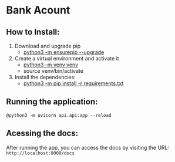 # Bank Acount

## How to Install:

1. Download and upgrade pip
    - [python3 -m ensurepip --upgrade](https://pip.pypa.io/en/stable/)
2. Create a virtual environment and activate it
    - [python3 -m venv venv](https://docs.python.org/3/tutorial/venv.html)
    - source venv/bin/activate
2. Install the dependencies:
    - [python3 -m pip install -r requirements.txt](https://pip.pypa.io/en/stable/installing/)


## Running the application:
```
@python3 -m uvicorn api.api:app --reload
```

## Acessing the docs:
After running the app, you can access the docs by visiting the URL: `http://localhost:8000/docs`
